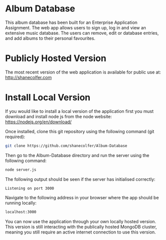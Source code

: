# Album Database


This album database has been built for an Enterprise Application Assignment. The web app allows users to sign up, log in and view an extensive music database. The users can remove, edit or database entries, and add albums to their personal favourites.

# Publicly Hosted Version

The most recent version of the web application is available for public use at: http://shanecolfer.com

# Install Local Version
If you would like to install a local version of the application first you must download and install node js from the node website:
https://nodejs.org/en/download/

Once installed, clone this git repository using the following command (git required): 
```sh
git clone https://github.com/shanecolfer/Album-Database
```

Then go to the Album-Database directory and run the server using the following command:
```sh
node server.js
```

The following output should be seen if the server has initialised correctly: 
```sh
Listening on port 3000
```

Navigate to the following address in your browser where the app should be running locally:
```sh
localhost:3000
```

You can now use the application through your own locally hosted version. This version is still interacting with the publically hosted MongoDB cluster, meaning you still require an active internet connection to use this version.



